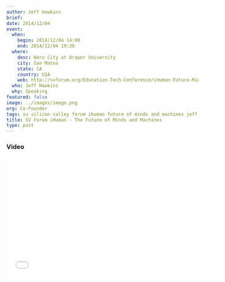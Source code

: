 ```yaml
---
author: Jeff Hawkins
brief:
date: 2014/12/04
event:
  when:
    begin: 2014/12/04 14:00
    end: 2014/12/04 19:30
  where:
    desc: Hero City at Draper University
    city: San Mateo
    state: CA
    country: USA
    web: http://svforum.org/Education-Tech-Conference/iHuman-Future-Minds-and-Machines
  who: Jeff Hawkins
  why: Speaking
featured: false
image: ../images/image.png
org: Co-Founder
tags: sv silicon valley forum ihuman future of minds and machines jeff hawkins numenta machine intelligence
title: SV Forum iHuman - The Future of Minds and Machines
type: post
---
```


### Video

<div class="video-container media-border">
  <iframe width="560" height="315" src="//www.youtube.com/embed/RojcnwnEzSQ" frameborder="0" allowfullscreen></iframe>
</div>
